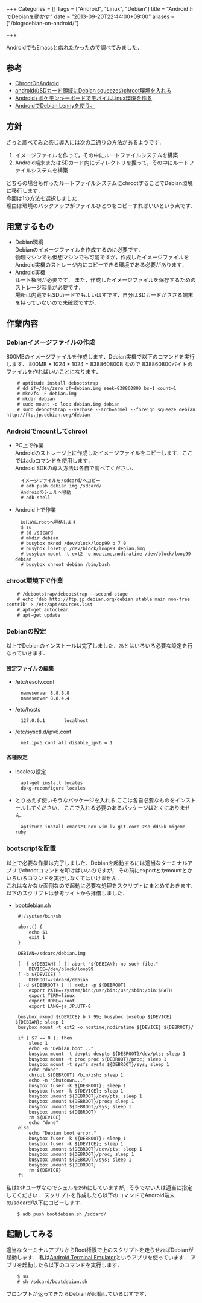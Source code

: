 +++
Categories = []
Tags = ["Android", "Linux", "Debian"]
title = "Android上でDebianを動かす"
date = "2013-09-20T22:44:00+09:00"
aliases = ["/blog/debian-on-android/"]

+++

AndroidでもEmacsと戯れたかったので調べてみました．

<!--more-->

## 参考
- [ChrootOnAndroid](http://wiki.debian.org/ChrootOnAndroid)
- [androidのSDカード領域にDebian squeezeのchroot環境を入れる](http://j7lg.tumblr.com/post/18547622412/android-sd-debian-squeeze-chroot)
- [Android+ポケモンキーボードでモバイルLinux環境を作る](http://d.hatena.ne.jp/Strobo/20120607/1339065529)
- [AndroidでDebian Lennyを使う。](http://d.hatena.ne.jp/rattcv/20101219)

## 方針
ざっと調べてみた感じ導入には次の二通りの方法があるようです．

1. イメージファイルを作って，その中にルートファイルシステムを構築
2. Android端末またはSDカード内にディレクトリを掘って，その中にルートファイルシステムを構築

どちらの場合も作ったルートファイルシステムにchrootすることでDebian環境に移行します．  
今回は1の方法を選択しました．  
理由は環境のバックアップがファイルひとつをコピーすればいいという点です．

## 用意するもの
* Debian環境  
  Debianのイメージファイルを作成するのに必要です．  
  物理マシンでも仮想マシンでも可能ですが，作成したイメージファイルをAndroid実機のストレージ内にコピーできる環境である必要があります．
* Android実機  
  ルート権限が必要です．
  また，作成したイメージファイルを保存するためのストレージ容量が必要です．  
  場所は内蔵でもSDカードでもよいはずです．自分はSDカードがささる端末を持っていないので未確認ですが．

## 作業内容
### Debianイメージファイルの作成
800MBのイメージファイルを作成します．Debian実機で以下のコマンドを実行します．
800MB * 1024 * 1024 = 838860800B なので 838860800バイトのファイルを作ればいいことになります．

        # aptitude install debootstrap
        # dd if=/dev/zero of=debian.img seek=838860800 bs=1 count=1
        # mke2fs -F debian.img
        # mkdir debian
        # sudo mount -o loop debian.img debian
        # sudo debootstrap --verbose --arch=armel --foreign squeeze debian http://ftp.jp.debian.org/debian

### Androidでmountしてchroot
* PC上で作業  
  Androidのストレージ上に作成したイメージファイルをコピーします．ここではadbコマンドを使用します．  
  Android SDKの導入方法は各自で調べてください．

        イメージファイルを/sdcard/へコピー
        # adb push debian.img /sdcard/
        Androidのシェルへ移動
        # adb shell
        
* Android上で作業

        はじめにrootへ昇格します
        $ su
        # cd /sdcard
        # mkdir debian
        # busybox mknod /dev/block/loop99 b 7 0
        # busybox losetup /dev/block/loop99 debian.img
        # busybox mount -t ext2 -o noatime,nodiratime /dev/block/loop99 debian
        # busybox chroot debian /bin/bash
        
### chroot環境下で作業

        # /debootstrap/debootstrap --second-stage
        # echo 'deb http://ftp.jp.debian.org/debian stable main non-free contrib' > /etc/apt/sources.list
        # apt-get autoclean
        # apt-get update

### Debianの設定
以上でDebianのインストールは完了しました．あとはいろいろ必要な設定を行なっていきます．
#### 設定ファイルの編集
* /etc/resolv.conf

        nameserver 8.8.8.8
        nameserver 8.8.4.4
  
* /etc/hosts

        127.0.0.1       localhost
  
* /etc/sysctl.d/ipv6.conf

        net.ipv6.conf.all.disable_ipv6 = 1
        
#### 各種設定
* localeの設定

        apt-get install locales
        dpkg-reconfigure locales
  
* とりあえず使いそうなパッケージを入れる
  ここは各自必要なものをインストールしてください．
  ここで入れる必要のあるパッケージはとくにありません．

        aptitude install emacs23-nox vim lv git-core zsh ddskk migemo ruby
  
### bootscriptを配置
以上で必要な作業は完了しました．Debianを起動するには適当なターミナルアプリでchrootコマンドを叩けばいいのですが，
その前にexportとかmountとかいろいろコマンドを実行しなくてはいけません．  
これはなかなか面倒なので起動に必要な処理をスクリプトにまとめておきます．  
以下のスクリプトは参考サイトから拝借しました．

- bootdebian.sh

       #!/system/bin/sh
        
       abort() {
           echo $1
           exit 1
       }
        
       DEBIAN=/sdcard/debian.img
        
       [ -f ${DEBIAN} ] || abort "${DEBIAN}: no such file."
           DEVICE=/dev/block/loop99
       [ -b ${DEVICE} ]
           DEBROOT=/sdcard/debian
       [ -d ${DEBROOT} ] || mkdir -p ${DEBROOT}
           export PATH=/system/bin:/usr/bin:/usr/sbin:/bin:$PATH
           export TERM=linux
           export HOME=/root
           export LANG=ja_JP.UTF-8
           
       busybox mknod ${DEVICE} b 7 99; busybox losetup ${DEVICE} ${DEBIAN}; sleep 1
       busybox mount -t ext2 -o noatime,nodiratime ${DEVICE} ${DEBROOT}/
        
       if [ $? == 0 ]; then
           sleep 1
           echo -n "Debian boot..."
           busybox mount -t devpts devpts ${DEBROOT}/dev/pts; sleep 1
           busybox mount -t proc proc ${DEBROOT}/proc; sleep 1
           busybox mount -t sysfs sysfs ${DEBROOT}/sys; sleep 1
           echo "done"
           chroot ${DEBROOT} /bin/zsh; sleep 1
           echo -n "Shutdown..."
           busybox fuser -k ${DEBROOT}; sleep 1
           busybox fuser -k ${DEVICE}; sleep 1
           busybox umount ${DEBROOT}/dev/pts; sleep 1
           busybox umount ${DEBROOT}/proc; sleep 1
           busybox umount ${DEBROOT}/sys; sleep 1
           busybox umount ${DEBROOT}
           rm ${DEVICE}
           echo "done"
       else
           echo "Debian boot error."
           busybox fuser -k ${DEBROOT}; sleep 1
           busybox fuser -k ${DEVICE}; sleep 1
           busybox umount ${DEBROOT}/dev/pts; sleep 1
           busybox umount ${DEBROOT}/proc; sleep 1
           busybox umount ${DEBROOT}/sys; sleep 1
           busybox umount ${DEBROOT}
           rm ${DEVICE}
       fi

私はzshユーザなのでシェルをzshにしていますが，そうでない人は適当に指定してください．
スクリプトを作成したら以下のコマンドでAndroid端末の/sdcard/以下にコピーします．

        $ adb push bootdebian.sh /sdcard/

## 起動してみる
適当なターミナルアプリからRoot権限で上のスクリプトを走らせればDebianが起動します．
私は[Android Terminal Emulator](https://play.google.com/store/apps/details?id=jackpal.androidterm&hl=ja)というアプリを使っています．
アプリを起動したら以下のコマンドを実行します．

        $ su
        # sh /sdcard/bootdebian.sh

プロンプトが返ってきたらDebianが起動しているはずです．
